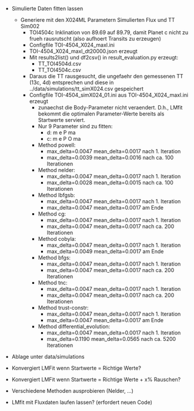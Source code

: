 - Simulierte Daten fitten lassen
  - Generiere mit den X024ML Parametern Simulierten Flux und TT Sim002
      - TOI4504c Inklination von 89.69 auf 89.79, damit Planet c nicht zu 
        frueh rausrutscht (also aufhoert Transits zu erzeugen)
      - Configfile TOI-4504_X024_maxl.ini 
      - TOI-4504_X024_maxl_dt20000.json erzeugt
      - Mit results2list() und df2csv() in result_evaluation.py erzeugt:
          - TT_TOI4504d.csv
          - TT_TOI4504c.csv
      - Daraus die TT rausgesucht, die ungefaehr den gemessenen TT (13c, 4d) 
        entsprechen und diese in ../data/simulations/tt_simX024.csv gespeichert
      - Configfile TOI-4504_simX024_01.ini aus TOI-4504_X024_maxl.ini erzeugt
          - zunaechst die Body-Parameter nicht veraendert. D.h., LMfit 
            bekommt die optimalen Parameter-Werte bereits als Startwerte 
            serviert.
          - Nur 9 Parameter sind zu fitten:
              - d: m e P   ma
              - c: m e P O ma
          - Method powell:
              - max_delta=0.0047   mean_delta=0.0017 nach 1. Iteration
              - max_delta=0.0039   mean_delta=0.0016 nach ca. 100 Iterationen
          - Method nelder:
              - max_delta=0.0047   mean_delta=0.0017 nach 1. Iteration
              - max_delta=0.0028   mean_delta=0.0015 nach ca. 100 Iterationen
          - Method lbfgsb:
              - max_delta=0.0047   mean_delta=0.0017 nach 1. Iteration
              - max_delta=0.0047   mean_delta=0.0017 am Ende
          - Method cg:
              - max_delta=0.0047   mean_delta=0.0017 nach 1. Iteration
              - max_delta=0.0047   mean_delta=0.0017 nach ca. 200 Iterationen
          - Method cobyla:
              - max_delta=0.0047   mean_delta=0.0017 nach 1. Iteration
              - max_delta=0.0049   mean_delta=0.0017 am Ende
          - Method bfgs:
              - max_delta=0.0047   mean_delta=0.0017 nach 1. Iteration
              - max_delta=0.0047   mean_delta=0.0017 nach ca. 200 Iterationen
          - Method tnc:
              - max_delta=0.0047   mean_delta=0.0017 nach 1. Iteration
              - max_delta=0.0047   mean_delta=0.0017 nach ca. 200 Iterationen
          - Method trust-constr:
              - max_delta=0.0047   mean_delta=0.0017 nach 1. Iteration
              - max_delta=0.0047   mean_delta=0.0017 am Ende
          - Method differential_evolution:
              - max_delta=0.0047   mean_delta=0.0017 nach 1. Iteration
              - max_delta=0.1190   mean_delta=0.0565 nach ca. 5200 Iterationen
 
 
        
- Ablage unter data/simulations
- Konvergiert LMFit wenn Startwerte = Richtige Werte? 
- Konvergiert LMFit wenn Startwerte = Richtige Werte + x% Rauschen? 
- Verschiedene Methoden ausprobieren (Nelder, ...)
- LMfit mit Fluxdaten laufen lassen? (erfordert neuen Code)
 